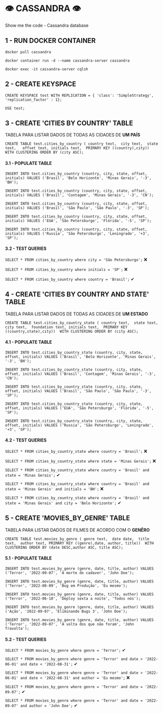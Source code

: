 # 👁 CASSANDRA 👁
Show me the code - Cassandra database

## 1 - RUN DOCKER CONTAINER 
`docker pull cassandra`

`docker container run -d --name cassandra-server cassandra`

`docker exec -it cassandra-server cqlsh`

## 2 - CREATE KEYSPACE
`CREATE KEYSPACE test WITH REPLICATION = { 'class': 'SimpleStrategy', 'replication_factor' : 1};`

`USE test;`

## 3 - CREATE 'CITIES BY COUNTRY' TABLE
TABELA PARA LISTAR DADOS DE TODAS AS CIDADES DE **UM PAÍS**

`CREATE TABLE test.cities_by_country (
   country text, 
   city text, 
   state text,  
   offset text,
   initials text, 
   PRIMARY KEY ((country),city)) 
WITH CLUSTERING ORDER BY (city ASC);`


#### 3.1 - POPULATE TABLE 
`INSERT INTO test.cities_by_country (country, city, state, offset, initials)
VALUES ('Brasil', 'Belo Horizonte', 'Minas Gerais', '-3', 'BH');`

`INSERT INTO test.cities_by_country (country, city, state, offset, initials)
VALUES ('Brasil', 'Contagem', 'Minas Gerais', '-3', 'CN');`

`INSERT INTO test.cities_by_country (country, city, state, offset, initials)
VALUES ('Brasil', 'São Paulo', 'São Paulo', '-3', 'SP');`

`INSERT INTO test.cities_by_country (country, city, state, offset, initials)
VALUES ('EUA', 'São Petersburgo', 'Flórida', '-5', 'SP');`

`INSERT INTO test.cities_by_country (country, city, state, offset, initials)
VALUES ('Russia', 'São Petersburgo', 'Leningrado', '+3', 'SP');`


#### 3.2 - TEST QUERIES 
`SELECT * FROM cities_by_country where city = 'São Petersburgo';` ❌

`SELECT * FROM cities_by_country where initials = 'SP';`  ❌

`SELECT * FROM cities_by_country where country = 'Brasil';` ✔



## 4 - CREATE 'CITIES BY COUNTRY AND STATE' TABLE
TABELA PARA LISTAR DADOS DE TODAS AS CIDADES DE **UM ESTADO**

`CREATE TABLE test.cities_by_country_state (
   country text, 
   state text, 
   city text, 
   foundation text,
   initials text, 
   PRIMARY KEY ((country,state),city)) 
WITH CLUSTERING ORDER BY (city ASC);`

#### 4.1 - POPULATE TABLE 
`INSERT INTO test.cities_by_country_state (country, city, state, offset, initials)
VALUES ('Brasil', 'Belo Horizonte', 'Minas Gerais', '-3', 'BH');`

`INSERT INTO test.cities_by_country_state (country, city, state, offset, initials)
VALUES ('Brasil', 'Contagem', 'Minas Gerais', '-3', 'CN');`

`INSERT INTO test.cities_by_country_state (country, city, state, offset, initials)
VALUES ('Brasil', 'São Paulo', 'São Paulo', '-3', 'SP');`

`INSERT INTO test.cities_by_country_state (country, city, state, offset, initials)
VALUES ('EUA', 'São Petersburgo', 'Flórida', '-5', 'SP');`

`INSERT INTO test.cities_by_country_state (country, city, state, offset, initials)
VALUES ('Russia', 'São Petersburgo', 'Leningrado', '+3', 'SP');`

#### 4.2 - TEST QUERIES 
`SELECT * FROM cities_by_country_state where country = 'Brasil';` ❌

`SELECT * FROM cities_by_country_state where state = 'Minas Gerais';` ❌

`SELECT * FROM cities_by_country_state where country = 'Brasil' and state = 'Minas Gerais';` ✔

`SELECT * FROM cities_by_country_state where country = 'Brasil' and state = 'Minas Gerais' and initials = 'BH';` ❌

`SELECT * FROM cities_by_country_state where country = 'Brasil' and state = 'Minas Gerais' and city = 'Belo Horizonte';` ✔

## 5 - CREATE 'MOVIES_BY_GENRE' TABLE
TABELA PARA LISTAR DADOS DE FILMES DE ACORDO COM O **GENÊRO**

`CREATE TABLE test.movies_by_genre (
   genre text, 
   date date, 
   title text, 
   author text,
   PRIMARY KEY ((genre),date, author, title)) 
WITH CLUSTERING ORDER BY (date DESC,author ASC, title ASC);`

#### 5.1 - POPULATE TABLE 
`INSERT INTO test.movies_by_genre (genre, date, title, author)
VALUES ('Terror', '2022-09-07', 'A morte do cadaver', 'John Doe');`

`INSERT INTO test.movies_by_genre (genre, date, title, author)
VALUES ('Terror', '2022-08-09', 'Bug em Produção', 'Eu mesmo');`

`INSERT INTO test.movies_by_genre (genre, date, title, author)
VALUES ('Terror', '2022-06-10', 'Deploy sexta a noite', 'Todos nós');`

`INSERT INTO test.movies_by_genre (genre, date, title, author)
VALUES ('Ação', '2022-09-07', 'Eliminando Bugs 3', 'John Doe');`

`INSERT INTO test.movies_by_genre (genre, date, title, author)
VALUES ('Terror', '2022-09-07', 'A volta dos que não foram', 'John Travolta');`

#### 5.2 - TEST QUERIES

`SELECT * FROM movies_by_genre where genre = 'Terror';` ✔

`SELECT * FROM movies_by_genre where genre = 'Terror' and date > '2022-06-01' and date < '2022-08-31';` ✔

`SELECT * FROM movies_by_genre where genre = 'Terror' and date > '2022-06-01' and date < '2022-08-31' and author = 'Eu mesmo';` ❌

`SELECT * FROM movies_by_genre where genre = 'Terror' and date = '2022-09-07';` ✔

`SELECT * FROM movies_by_genre where genre = 'Terror' and date = '2022-09-07' and author = 'John Doe';` ✔
